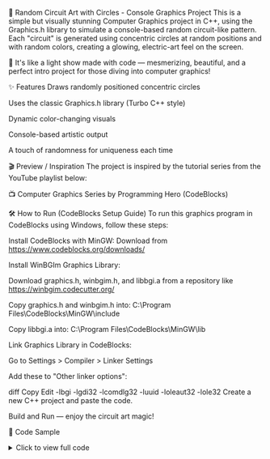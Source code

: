 🔆 Random Circuit Art with Circles - Console Graphics Project
This is a simple but visually stunning Computer Graphics project in C++, using the Graphics.h library to simulate a console-based random circuit-like pattern. Each "circuit" is generated using concentric circles at random positions and with random colors, creating a glowing, electric-art feel on the screen.

🌈 It's like a light show made with code — mesmerizing, beautiful, and a perfect intro project for those diving into computer graphics!

✨ Features
Draws randomly positioned concentric circles

Uses the classic Graphics.h library (Turbo C++ style)

Dynamic color-changing visuals

Console-based artistic output

A touch of randomness for uniqueness each time

🎬 Preview / Inspiration
The project is inspired by the tutorial series from the YouTube playlist below:

📺 Computer Graphics Series by Programming Hero (CodeBlocks)

🛠 How to Run (CodeBlocks Setup Guide)
To run this graphics program in CodeBlocks using Windows, follow these steps:

Install CodeBlocks with MinGW:
Download from https://www.codeblocks.org/downloads/

Install WinBGIm Graphics Library:

Download graphics.h, winbgim.h, and libbgi.a from a repository like https://winbgim.codecutter.org/

Copy graphics.h and winbgim.h into:
C:\Program Files\CodeBlocks\MinGW\include

Copy libbgi.a into:
C:\Program Files\CodeBlocks\MinGW\lib

Link Graphics Library in CodeBlocks:

Go to Settings > Compiler > Linker Settings

Add these to "Other linker options":

diff
Copy
Edit
-lbgi -lgdi32 -lcomdlg32 -luuid -loleaut32 -lole32
Create a new C++ project and paste the code.

Build and Run — enjoy the circuit art magic!

📁 Code Sample
<details> <summary>Click to view full code</summary>
cpp
Copy
Edit
#include<time.h>
#include<graphics.h>
#include<stdio.h>
#include<bits/stdc++.h>
#include<conio.h>
#include<windows.h>
#include<cmath>
#include<ctime>

void cir(int r,int a, int b,int clr){
    int x,y;
    x=0;
    y=r;
    int aa=a/2;
    int bb=b/2;
    while(x<=y){
        putpixel(x+a,y+b,clr);
        putpixel(x+a,-y+b,clr);
        putpixel(-x+a,y+b,clr);
        putpixel(-x+a,-y+b,clr);
        putpixel(y+a,x+b,clr);
        putpixel(y+a,-x+b,clr);
        putpixel(-y+a,x+b,clr);
        putpixel(-y+a,-x+b,clr);
        y=sqrt(pow(r,2)-pow(x,2));
        x++;
    }
}

using namespace std;
int main(){
    int gd = DETECT, gm;
    initgraph(&gd, &gm,"");
    int a = getmaxx();
    int b = getmaxy();
    setcolor(14);

    for (int i= 1; i< 100; i++){
        float x=rand()%a;
        float y=rand()%b;
        for(int j = 1; j<100;j++){
            int clr = rand()%j;
            cir(j,x,y, clr);
        }
    }

    getch();
    closegraph();
    return 0;
}
</details>
